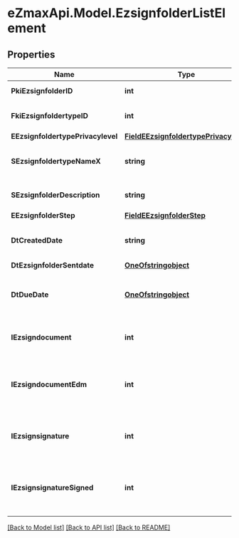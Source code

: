 
# eZmaxApi.Model.EzsignfolderListElement

## Properties

Name | Type | Description | Notes
------------ | ------------- | ------------- | -------------
**PkiEzsignfolderID** | **int** | The unique ID of the Ezsignfolder | 
**FkiEzsignfoldertypeID** | **int** | The unique ID of the Ezsignfoldertype. | 
**EEzsignfoldertypePrivacylevel** | [**FieldEEzsignfoldertypePrivacylevel**](FieldEEzsignfoldertypePrivacylevel.md) |  | 
**SEzsignfoldertypeNameX** | **string** | The name of the Ezsignfoldertype in the language of the requester | 
**SEzsignfolderDescription** | **string** | The description of the Ezsignfolder | 
**EEzsignfolderStep** | [**FieldEEzsignfolderStep**](FieldEEzsignfolderStep.md) |  | 
**DtCreatedDate** | **string** | The date and time at which the object was created | 
**DtEzsignfolderSentdate** | [**OneOfstringobject**](OneOfstringobject.md) |  | 
**DtDueDate** | [**OneOfstringobject**](OneOfstringobject.md) | The date at which no more signature will be accepted on the folder | 
**IEzsigndocument** | **int** | The total number of Ezsigndocument in the folder | 
**IEzsigndocumentEdm** | **int** | The total number of Ezsigndocument in the folder that were saved in the edm system | 
**IEzsignsignature** | **int** | The total number of signature blocks in all Ezsigndocuments in the folder | 
**IEzsignsignatureSigned** | **int** | The total number of already signed signature blocks in all Ezsigndocuments in the folder | 

[[Back to Model list]](../README.md#documentation-for-models)
[[Back to API list]](../README.md#documentation-for-api-endpoints)
[[Back to README]](../README.md)

